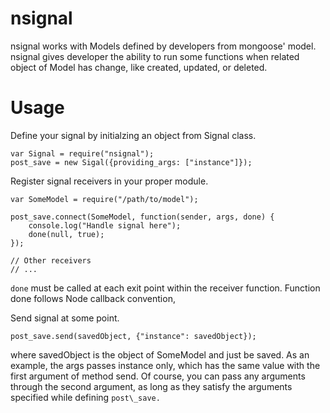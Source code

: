 # nsignal

nsignal works with Models defined by developers from mongoose' model. nsignal
gives developer the ability to run some functions when related object of Model
has change, like created, updated, or deleted.

# Usage

Define your signal by initialzing an object from Signal class.

    var Signal = require("nsignal");
    post_save = new Sigal({providing_args: ["instance"]});

Register signal receivers in your proper module.

    var SomeModel = require("/path/to/model");

    post_save.connect(SomeModel, function(sender, args, done) {
        console.log("Handle signal here");
        done(null, true);
    });

    // Other receivers
    // ...

``done`` must be called at each exit point within the receiver function.
Function done follows Node callback convention, 

Send signal at some point.

    post_save.send(savedObject, {"instance": savedObject});

where savedObject is the object of SomeModel and just be saved. As an example,
the args passes instance only, which has the same value with the first argument
of method send. Of course, you can pass any arguments through the second
argument, as long as they satisfy the arguments specified while defining
``post\_save.``

